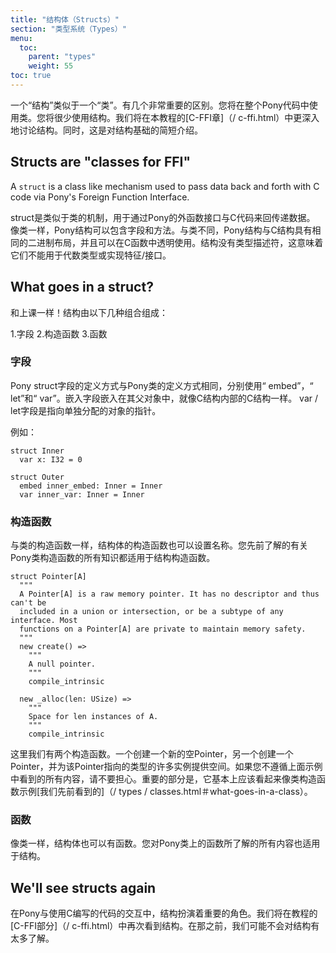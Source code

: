 ```yaml
---
title: "结构体（Structs）"
section: "类型系统（Types）"
menu:
  toc:
    parent: "types"
    weight: 55
toc: true
---
```


<!-- A `struct` is similiar to a `class`. There's a couple very important differences. You'll use classes throughout your Pony code. You'll rarely use structs. We'll discuss structs in more depth in the [C-FFI chapter](/c-ffi.html) of the tutorial. In the meantime, here's a short introduction to the basics of structs. -->
一个“结构”类似于一个“类”。有几个非常重要的区别。您将在整个Pony代码中使用类。您将很少使用结构。我们将在本教程的[C-FFI章]（/ c-ffi.html）中更深入地讨论结构。同时，这是对结构基础的简短介绍。

## Structs are "classes for FFI"

A `struct` is a class like mechanism used to pass data back and forth with C code via Pony's Foreign Function Interface.

<!-- Like classes, Pony structs can contain both fields and methods. Unlike classes, Pony structs have the same binary layout as C structs and can be transparently used in C functions.  Structs do not have a type descriptor, which means they cannot be used in algebraic types or implement traits/interfaces. -->
struct是类似于类的机制，用于通过Pony的外函数接口与C代码来回传递数据。 像类一样，Pony结构可以包含字段和方法。与类不同，Pony结构与C结构具有相同的二进制布局，并且可以在C函数中透明使用。结构没有类型描述符，这意味着它们不能用于代数类型或实现特征/接口。

## What goes in a struct?

<!-- The same as a class! A struct is composed of some combination of: -->
和上课一样！结构由以下几种组合组成：

<!-- 1. Fields -->
<!-- 2. Constructors -->
<!-- 3. Functions -->
1.字段
2.构造函数
3.函数

<!-- ### Fields -->
### 字段

<!-- Pony struct fields are defined in the same way as they are for Pony classes, using `embed`, `let`, and `var`.  An embed field is embedded in its parent object, like a C struct inside C struct. A var/let field is a pointer to an object allocated separately. -->
Pony struct字段的定义方式与Pony类的定义方式相同，分别使用“ embed”，“ let”和“ var”。嵌入字段嵌入在其父对象中，就像C结构内部的C结构一样。 var / let字段是指向单独分配的对象的指针。

<!-- For example: -->
例如：

```pony
struct Inner
  var x: I32 = 0

struct Outer
  embed inner_embed: Inner = Inner
  var inner_var: Inner = Inner

```

<!-- ### Constructors -->
### 构造函数

<!-- Struct constructors, like class constructors, have names. Everything you previously learned about Pony class constructors applies to struct constructors. -->
与类的构造函数一样，结构体的构造函数也可以设置名称。您先前了解的有关Pony类构造函数的所有知识都适用于结构构造函数。

```pony
struct Pointer[A]
  """
  A Pointer[A] is a raw memory pointer. It has no descriptor and thus can't be
  included in a union or intersection, or be a subtype of any interface. Most
  functions on a Pointer[A] are private to maintain memory safety.
  """
  new create() =>
    """
    A null pointer.
    """
    compile_intrinsic

  new _alloc(len: USize) =>
    """
    Space for len instances of A.
    """
    compile_intrinsic
```

<!-- Here we have two constructors. One that creates a new null Pointer, and another creates a Pointer with space for many instances of the type the Pointer is pointing at. Don't worry if you don't follow everything you are seeing in the above example. The important part is, it should basically look like the class constructor example [we saw earlier](/types/classes.html#what-goes-in-a-class). -->
这里我们有两个构造函数。一个创建一个新的空Pointer，另一个创建一个Pointer，并为该Pointer指向的类型的许多实例提供空间。如果您不遵循上面示例中看到的所有内容，请不要担心。重要的部分是，它基本上应该看起来像类构造函数示例[我们先前看到的]（/ types / classes.html＃what-goes-in-a-class）。

<!-- ### Functions -->
### 函数

<!-- Like Pony classes, Pony structs can also have functions. Everything you know about functions on Pony classes applies to structs as well. -->
像类一样，结构体也可以有函数。您对Pony类上的函数所了解的所有内容也适用于结构。

## We'll see structs again

<!-- Structs play an important role in Pony's interactions with code written using C. We'll see them again in [C-FFI section](/c-ffi.html) of the tutorial. We probably won't see too much about structs until then. -->
在Pony与使用C编写的代码的交互中，结构扮演着重要的角色。我们将在教程的[C-FFI部分]（/ c-ffi.html）中再次看到结构。在那之前，我们可能不会对结构有太多了解。
